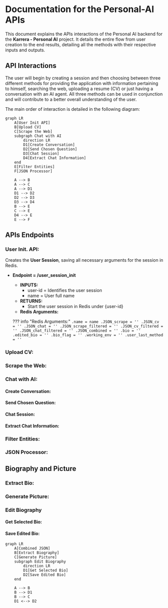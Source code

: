 # Documentation for the Personal-AI APIs

This document explains the APIs interactions of the Personal AI backend for the **Karrera - Personal AI** project. It details the entire flow from user creation to the end results, detailing all the methods with their respective inputs and outputs.

## API Interactions

The user will begin by creating a session and then choosing between three different methods for providing the application with information pertaining to himself, searching the web, uploading a resume (CV) or just having a conversation with an AI agent.
All three methods can be used in conjunction and will contribute to a better overall understanding of the user. 

The main order of interaction is detailed in the following diagram:

```mermaid
graph LR
    A[User Init API]
    B[Upload CV]
    C[Scrape the Web]
    subgraph Chat with AI
        direction LR
        D1[Create Conversation]
        D2[Send Chosen Question]
        D3[Chat Session]
        D4[Extract Chat Information]
    end
    E[Filter Entities]
    F[JSON Processor]
   
    A --> B
    A --> C
    A --> D1
    D1 --> D2
    D2 --> D3
    D3 --> D4
    B --> E
    C --> E
    D4 --> E
    E --> F
```

## APIs Endpoints

### User Init. API:
Creates the **User Session**, saving all necessary arguments for the session in Redis.

* **Endpoint = /user_session_init**  
    * **INPUTS:**
      * user-id = Identifies the user session 
      * name = User full name
    * **RETURNS:**
      * Start the user session in Redis under {user-id}
    * **Redis Arguments:**

    ??? info "Redis Arguments:" 
        ```
        .name = name
        .JSON_scrape = ''
        .JSON_cv = ''
        .JSON_chat = ''
        .JSON_scrape_filtered = ''
        .JSON_cv_filtered = ''
        .JSON_chat_filtered = ''
        .JSON_combined = ''
        .bio = ''
        .edited_bio = ''
        .bio_flag = ''
        .working_env = ''
        .user_last_method = ''
        ```


### Upload CV:

### Scrape the Web:

### Chat with AI:

#### Create Conversation:

#### Send Chosen Question:

#### Chat Session:

#### Extract Chat Information:

### Filter Entities:

### JSON Processor:


## Biography and Picture

### Extract Bio:

### Generate Picture:

### Edit Biography

#### Get Selected Bio:

#### Save Edited Bio:



```mermaid
graph LR
    A[Combined JSON]
    B[Extract Biography]
    C[Generate Picture]
    subgraph Edit Biography
        direction LR
        D1[Get Selected Bio]
        D2[Save Edited Bio]
    end
    
    A --> B
    B --> D1
    B --> C
    D1 <--> D2
    
    
```